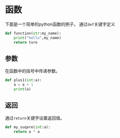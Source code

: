 # 函数

下面是一个简单的python函数的例子。
通过`def`关键字定义
```python
def function(str:my_name):
    print("hello",my_name)
    return ture
```
## 参数

在函数中的括号中传递参数。
```python
def plus1(int:a):
	a = a + 1 
	print(a)
```
## 返回

通过`return`关键字设置返回值。
```python
def my_suqare(int:a):
	return a * a
```
